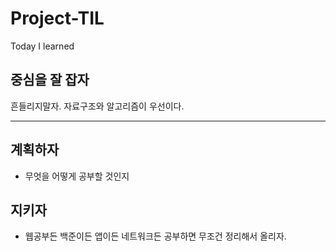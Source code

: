 # Project-TIL
Today I learned

## 중심을 잘 잡자
흔들리지말자. 자료구조와 알고리즘이 우선이다. 

---
## 계획하자
+ 무엇을 어떻게 공부할 것인지


## 지키자
+ 웹공부든 백준이든 앱이든 네트워크든 공부하면 무조건 정리해서 올리자.
 
